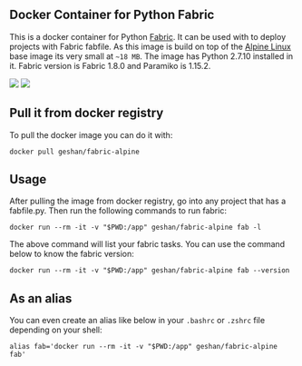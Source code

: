 ## Docker Container for Python Fabric

This is a docker container for Python [Fabric](http://fabfile.org). It can be used with
to deploy projects with Fabric fabfile. As this image is build on top of the
[Alpine Linux](http://www.alpinelinux.org/) base image its very small at `~18 MB`.
The image has Python 2.7.10 installed in it. Fabric version is Fabric 1.8.0
and Paramiko is 1.15.2.

[![](https://images.microbadger.com/badges/image/geshan/fabric-alpine.svg)](https://microbadger.com/images/geshan/fabric-alpine "Get your own image badge on microbadger.com")
[![](https://images.microbadger.com/badges/version/geshan/fabric-alpine.svg)](https://microbadger.com/images/geshan/fabric-alpine "Get your own version badge on microbadger.com")

## Pull it from docker registry

To pull the docker image you can do it with:

```
docker pull geshan/fabric-alpine
```

## Usage

After pulling the image from docker registry, go into any project that has a fabfile.py.
Then run the following commands to run fabric:

```
docker run --rm -it -v "$PWD:/app" geshan/fabric-alpine fab -l
```

The above command will list your fabric tasks. You can use the command below to know the fabric version:

```
docker run --rm -it -v "$PWD:/app" geshan/fabric-alpine fab --version
```

## As an alias

You can even create an alias like below in your `.bashrc` or `.zshrc` file depending on your shell:

```
alias fab='docker run --rm -it -v "$PWD:/app" geshan/fabric-alpine fab'
```
